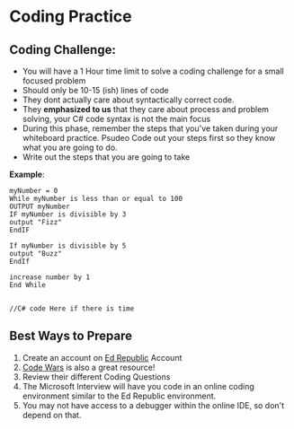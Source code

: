 # Coding Practice

## Coding Challenge:
- You will have a 1 Hour time limit to solve a coding challenge for a small focused problem
- Should only be 10-15 (ish) lines of code
- They dont actually care about syntactically correct code.
- They **emphasized to us** that they care about process and problem solving, your C# code syntax is not the main focus
- During this phase, remember the steps that you've taken during your whiteboard practice. Psudeo Code out your steps first so they know what you are going to do.
- Write out the steps that you are going to take

**Example**: 

```Csharp
myNumber = 0
While myNumber is less than or equal to 100
OUTPUT myNumber 
IF myNumber is divisible by 3
output "Fizz"
EndIF

If myNumber is divisible by 5
output "Buzz"
EndIf

increase number by 1
End While


//C# code Here if there is time
```


## Best Ways to Prepare
1. Create an account on [Ed Republic](https://www.edrepublic.com/) Account
2. [Code Wars](https://www.codewars.com) is also a great resource!
2. Review their different Coding Questions
3. The Microsoft Interview will have you code in an online coding environment similar to 
the Ed Republic environment. 
4. You may not have access to a debugger within the online IDE, so don't depend on that. 
